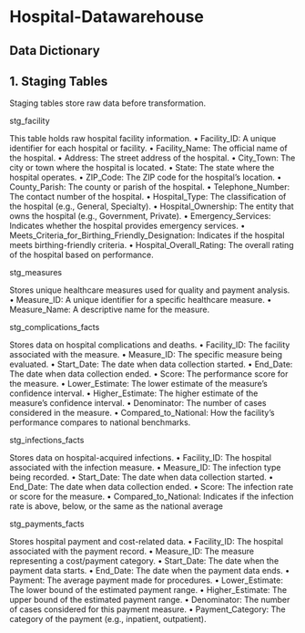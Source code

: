 # Hospital-Datawarehouse

## Data Dictionary
## 1.⁠ ⁠Staging Tables

Staging tables store raw data before transformation.

stg_facility

This table holds raw hospital facility information.
	•	Facility_ID: A unique identifier for each hospital or facility.
	•	Facility_Name: The official name of the hospital.
	•	Address: The street address of the hospital.
	•	City_Town: The city or town where the hospital is located.
	•	State: The state where the hospital operates.
	•	ZIP_Code: The ZIP code for the hospital’s location.
	•	County_Parish: The county or parish of the hospital.
	•	Telephone_Number: The contact number of the hospital.
	•	Hospital_Type: The classification of the hospital (e.g., General, Specialty).
	•	Hospital_Ownership: The entity that owns the hospital (e.g., Government, Private).
	•	Emergency_Services: Indicates whether the hospital provides emergency services.
	•	Meets_Criteria_for_Birthing_Friendly_Designation: Indicates if the hospital meets birthing-friendly criteria.
	•	Hospital_Overall_Rating: The overall rating of the hospital based on performance.

stg_measures

Stores unique healthcare measures used for quality and payment analysis.
	•	Measure_ID: A unique identifier for a specific healthcare measure.
	•	Measure_Name: A descriptive name for the measure.

stg_complications_facts

Stores data on hospital complications and deaths.
	•	Facility_ID: The facility associated with the measure.
	•	Measure_ID: The specific measure being evaluated.
	•	Start_Date: The date when data collection started.
	•	End_Date: The date when data collection ended.
	•	Score: The performance score for the measure.
	•	Lower_Estimate: The lower estimate of the measure’s confidence interval.
	•	Higher_Estimate: The higher estimate of the measure’s confidence interval.
	•	Denominator: The number of cases considered in the measure.
	•	Compared_to_National: How the facility’s performance compares to national benchmarks.

stg_infections_facts

Stores data on hospital-acquired infections.
	•	Facility_ID: The hospital associated with the infection measure.
	•	Measure_ID: The infection type being recorded.
	•	Start_Date: The date when data collection started.
	•	End_Date: The date when data collection ended.
	•	Score: The infection rate or score for the measure.
	•	Compared_to_National: Indicates if the infection rate is above, below, or the same as the national average

stg_payments_facts

Stores hospital payment and cost-related data.
	•	Facility_ID: The hospital associated with the payment record.
	•	Measure_ID: The measure representing a cost/payment category.
	•	Start_Date: The date when the payment data starts.
	•	End_Date: The date when the payment data ends.
	•	Payment: The average payment made for procedures.
	•	Lower_Estimate: The lower bound of the estimated payment range.
	•	Higher_Estimate: The upper bound of the estimated payment range.
	•	Denominator: The number of cases considered for this payment measure.
	•	Payment_Category: The category of the payment (e.g., inpatient, outpatient).